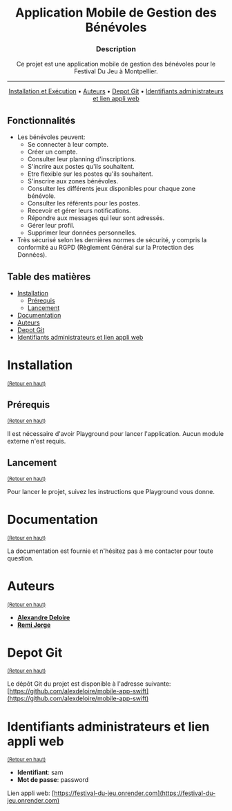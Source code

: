 <div align="center">

# Application Mobile de Gestion des Bénévoles

### **Description**

Ce projet est une application mobile de gestion des bénévoles pour le Festival Du Jeu à Montpellier.

---

[Installation et Exécution](#installation) •
[Auteurs](#auteurs) •
[Depot Git](#depot-git) •
[Identifiants administrateurs et lien appli web](#identifiants-administrateurs-et-lien-appli-web)

</div>


## Fonctionnalités

- Les bénévoles peuvent:
  - Se connecter à leur compte.
  - Créer un compte.
  - Consulter leur planning d'inscriptions.
  - S'incrire aux postes qu'ils souhaitent.
  - Etre flexible sur les postes qu'ils souhaitent.
  - S'inscrire aux zones bénévoles.
  - Consulter les différents jeux disponibles pour chaque zone bénévole.
  - Consulter les référents pour les postes.
  - Recevoir et gérer leurs notifications.
  - Répondre aux messages qui leur sont adressés.
  - Gérer leur profil.
  - Supprimer leur données personnelles.
- Très sécurisé selon les dernières normes de sécurité, y compris la conformité au RGPD (Règlement Général sur la Protection des Données).


## Table des matières

- [Installation](#installation)
  - [Prérequis](#prérequis)
  - [Lancement](#lancement)
- [Documentation](#documentation)
- [Auteurs](#auteurs)
- [Depot Git](#depot-git)
- [Identifiants administrateurs et lien appli web](#identifiants-administrateurs-et-lien-appli-web)

# Installation
<sup>[(Retour en haut)](#table-des-matières)</sup>

## Prérequis
<sup>[(Retour en haut)](#table-des-matières)</sup>

Il est nécessaire d'avoir Playground pour lancer l'application. Aucun module externe n'est requis.

## Lancement
<sup>[(Retour en haut)](#table-des-matières)</sup>

Pour lancer le projet, suivez les instructions que Playground vous donne.

# Documentation
<sup>[(Retour en haut)](#table-des-matières)</sup>

La documentation est fournie et n'hésitez pas à me contacter pour toute question.

# Auteurs
<sup>[(Retour en haut)](#table-des-matières)</sup>

- [**Alexandre Deloire**](https://github.com/alexdeloire)
- [**Remi Jorge**](https://github.com/RemiJorge)

# Depot Git
<sup>[(Retour en haut)](#table-des-matières)</sup>

Le dépôt Git du projet est disponible à l'adresse suivante: [https://github.com/alexdeloire/mobile-app-swift](https://github.com/alexdeloire/mobile-app-swift)


# Identifiants administrateurs et lien appli web
<sup>[(Retour en haut)](#table-des-matières)</sup>

- **Identifiant**: sam
- **Mot de passe**: password

Lien appli web:
[https://festival-du-jeu.onrender.com](https://festival-du-jeu.onrender.com)
